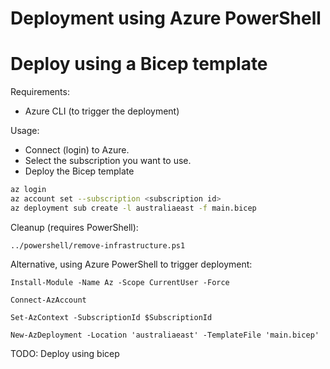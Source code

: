 Deployment using Azure PowerShell
=================================

Deploy using a Bicep template
=============================

Requirements:

* Azure CLI (to trigger the deployment)

Usage:

* Connect (login) to Azure.
* Select the subscription you want to use.
* Deploy the Bicep template

```sh
az login
az account set --subscription <subscription id>
az deployment sub create -l australiaeast -f main.bicep
```

Cleanup (requires PowerShell):

```pwsh
../powershell/remove-infrastructure.ps1
```

Alternative, using Azure PowerShell to trigger deployment:

```pwsh
Install-Module -Name Az -Scope CurrentUser -Force

Connect-AzAccount

Set-AzContext -SubscriptionId $SubscriptionId

New-AzDeployment -Location 'australiaeast' -TemplateFile 'main.bicep'
```

TODO: Deploy using bicep
